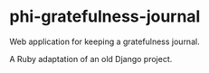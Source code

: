 phi-gratefulness-journal
========================

Web application for keeping a gratefulness journal.

A Ruby adaptation of an old Django project.
